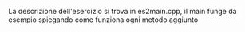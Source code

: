 La descrizione dell'esercizio si trova in es2main.cpp, il main funge da esempio spiegando come funziona ogni metodo aggiunto
